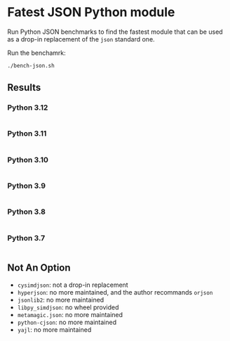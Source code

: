 # Fatest JSON Python module

Run Python JSON benchmarks to find the fastest module that can be used as a drop-in replacement of the `json` standard one.

Run the benchamrk:

```bash
./bench-json.sh
```

## Results

### Python 3.12

```bash

```

### Python 3.11

```bash

```

### Python 3.10

```bash

```

### Python 3.9

```bash

```

### Python 3.8

```bash

```

### Python 3.7

```bash

```

## Not An Option

- `cysimdjson`: not a drop-in replacement
- `hyperjson`: no more maintained, and the author recommands `orjson`
- `jsonlib2`: no more maintained
- `libpy_simdjson`: no wheel provided
- `metamagic.json`: no more maintained
- `python-cjson`: no more maintained
- `yajl`: no more maintained
